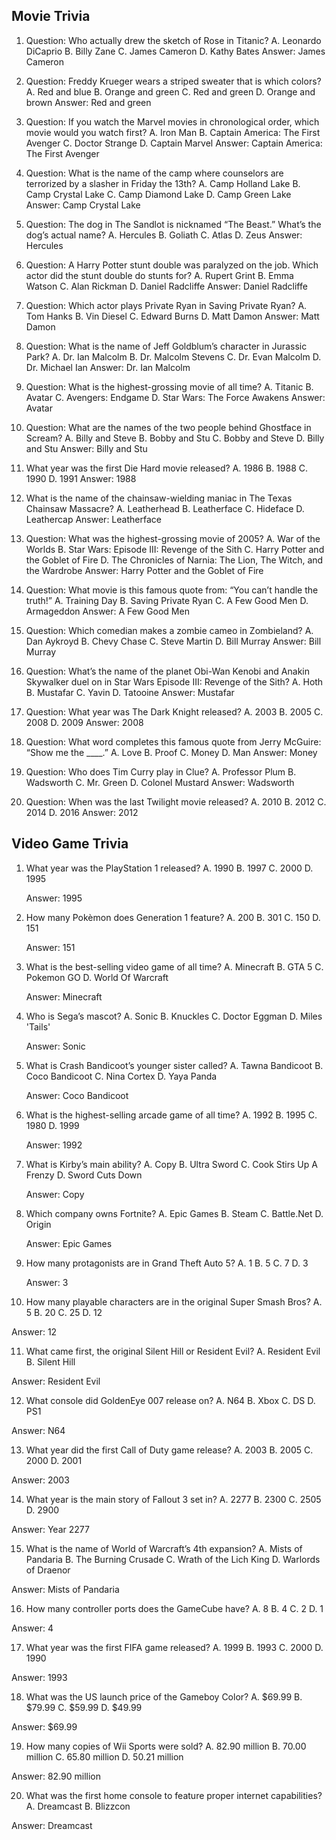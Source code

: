 Movie Trivia
-----------------------------------------------------------
1. Question: Who actually drew the sketch of Rose in Titanic?
      A. Leonardo DiCaprio
      B. Billy Zane
      C. James Cameron
      D. Kathy Bates
   Answer: James Cameron

2. Question: Freddy Krueger wears a striped sweater that is which colors?
      A. Red and blue
      B. Orange and green
      C. Red and green
      D. Orange and brown
   Answer: Red and green

3. Question: If you watch the Marvel movies in chronological order, which movie would you watch first?
      A. Iron Man
      B. Captain America: The First Avenger 
      C. Doctor Strange
      D. Captain Marvel
   Answer: Captain America: The First Avenger 

4. Question: What is the name of the camp where counselors are terrorized by a slasher in Friday the 13th?
      A. Camp Holland Lake
      B. Camp Crystal Lake
      C. Camp Diamond Lake
      D. Camp Green Lake
   Answer: Camp Crystal Lake

5. Question: The dog in The Sandlot is nicknamed “The Beast.” What’s the dog’s actual name?
      A. Hercules
      B. Goliath
      C. Atlas
      D. Zeus
   Answer: Hercules

6. Question: A Harry Potter stunt double was paralyzed on the job. Which actor did the stunt double do stunts for?
      A. Rupert Grint
      B. Emma Watson
      C. Alan Rickman
      D. Daniel Radcliffe
   Answer: Daniel Radcliffe

7. Question: Which actor plays Private Ryan in Saving Private Ryan?
      A. Tom Hanks
      B. Vin Diesel
      C. Edward Burns
      D. Matt Damon
   Answer: Matt Damon

8. Question: What is the name of Jeff Goldblum’s character in Jurassic Park?
      A. Dr. Ian Malcolm
      B. Dr. Malcolm Stevens
      C. Dr. Evan Malcolm
      D. Dr. Michael Ian
   Answer: Dr. Ian Malcolm

9. Question: What is the highest-grossing movie of all time?
      A. Titanic 
      B. Avatar 
      C. Avengers: Endgame 
      D. Star Wars: The Force Awakens
   Answer: Avatar

10. Question: What are the names of the two people behind Ghostface in Scream?
      A. Billy and Steve
      B. Bobby and Stu
      C. Bobby and Steve
      D. Billy and Stu
    Answer: Billy and Stu

11. What year was the first Die Hard movie released?
      A. 1986
      B. 1988
      C. 1990
      D. 1991
    Answer: 1988

12. What is the name of the chainsaw-wielding maniac in The Texas Chainsaw Massacre?
      A. Leatherhead
      B. Leatherface
      C. Hideface
      D. Leathercap
    Answer: Leatherface

13. Question: What was the highest-grossing movie of 2005?
      A. War of the Worlds
      B. Star Wars: Episode III: Revenge of the Sith
      C. Harry Potter and the Goblet of Fire
      D. The Chronicles of Narnia: The Lion, The Witch, and the Wardrobe 
    Answer: Harry Potter and the Goblet of Fire

14. Question: What movie is this famous quote from: “You can’t handle the truth!”
      A. Training Day
      B. Saving Private Ryan
      C. A Few Good Men
      D. Armageddon
    Answer: A Few Good Men

15. Question: Which comedian makes a zombie cameo in Zombieland?
      A. Dan Aykroyd
      B. Chevy Chase
      C. Steve Martin
      D. Bill Murray
    Answer: Bill Murray

16. Question: What’s the name of the planet Obi-Wan Kenobi and Anakin Skywalker duel on in Star Wars Episode III: Revenge of the Sith?
      A. Hoth
      B. Mustafar
      C. Yavin
      D. Tatooine
    Answer: Mustafar

17. Question: What year was The Dark Knight released?
      A. 2003
      B. 2005
      C. 2008
      D. 2009
    Answer: 2008

18. Question: What word completes this famous quote from Jerry McGuire: “Show me the ____.” 
      A. Love
      B. Proof
      C. Money
      D. Man
    Answer: Money

19. Question: Who does Tim Curry play in Clue?
      A. Professor Plum
      B. Wadsworth
      C. Mr. Green
      D. Colonel Mustard
    Answer: Wadsworth

20. Question: When was the last Twilight movie released?
      A. 2010
      B. 2012
      C. 2014
      D. 2016
    Answer: 2012


Video Game Trivia
--------------------------------
1. What year was the PlayStation 1 released?
      A. 1990
      B. 1997
      C. 2000
      D. 1995

   Answer: 1995

2. How many Pokèmon does Generation 1 feature?
      A. 200
      B. 301
      C. 150
      D. 151

   Answer: 151

3. What is the best-selling video game of all time?
      A. Minecraft
      B. GTA 5
      C. Pokemon GO
      D. World Of Warcraft

   Answer: Minecraft

4. Who is Sega’s mascot?
      A. Sonic
      B. Knuckles
      C. Doctor Eggman
      D. Miles 'Tails'

   Answer: Sonic

5. What is Crash Bandicoot’s younger sister called?
      A. Tawna Bandicoot
      B. Coco Bandicoot
      C. Nina Cortex
      D. Yaya Panda

   Answer: Coco Bandicoot

6. What is the highest-selling arcade game of all time?
      A. 1992
      B. 1995
      C. 1980
      D. 1999

   Answer: 1992

7. What is Kirby’s main ability?
      A. Copy 
      B. Ultra Sword
      C. Cook Stirs Up A Frenzy
      D. Sword Cuts Down

   Answer: Copy

8. Which company owns Fortnite?
      A. Epic Games
      B. Steam
      C. Battle.Net
      D. Origin

   Answer: Epic Games

9. How many protagonists are in Grand Theft Auto 5?
      A. 1
      B. 5
      C. 7
      D. 3

   Answer: 3

10. How many playable characters are in the original Super Smash Bros?
      A. 5
      B. 20
      C. 25
      D. 12

   Answer: 12

11. What came first, the original Silent Hill or Resident Evil?
      A. Resident Evil
      B. Silent Hill

   Answer: Resident Evil

12. What console did GoldenEye 007 release on?
      A. N64
      B. Xbox
      C. DS
      D. PS1

   Answer: N64

13. What year did the first Call of Duty game release?
      A. 2003
      B. 2005
      C. 2000
      D. 2001

   Answer: 2003

14. What year is the main story of Fallout 3 set in?
      A. 2277
      B. 2300
      C. 2505
      D. 2900

   Answer: Year 2277

15. What is the name of World of Warcraft’s 4th expansion?
      A. Mists of Pandaria
      B. The Burning Crusade
      C. Wrath of the Lich King
      D. Warlords of Draenor

   Answer: Mists of Pandaria

16. How many controller ports does the GameCube have?
      A. 8
      B. 4
      C. 2
      D. 1

   Answer: 4

17. What year was the first FIFA game released?
      A. 1999
      B. 1993
      C. 2000
      D. 1990

   Answer: 1993   

18. What was the US launch price of the Gameboy Color?
      A. $69.99
      B. $79.99
      C. $59.99
      D. $49.99

   Answer: $69.99

19. How many copies of Wii Sports were sold?
      A. 82.90 million
      B. 70.00 million
      C. 65.80 million
      D. 50.21 million

   Answer: 82.90 million

20. What was the first home console to feature proper internet capabilities?
      A. Dreamcast
      B. Blizzcon 

   Answer: Dreamcast
